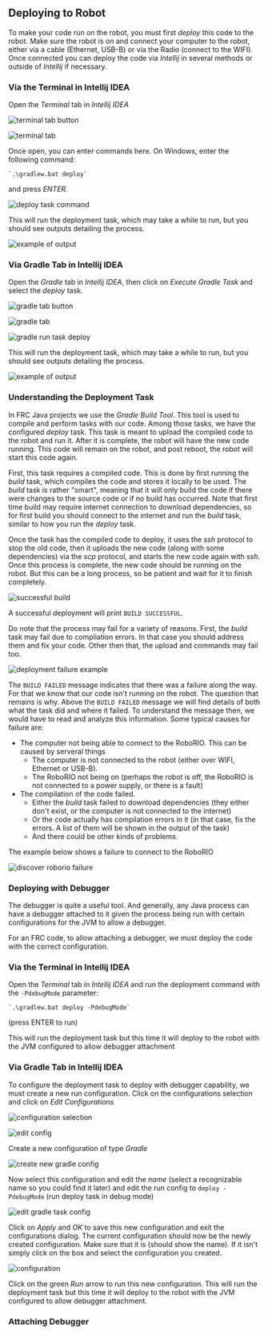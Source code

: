 ## Deploying to Robot

To make your code run on the robot, you must first _deploy_ this code to the robot. Make sure the robot is on and connect your computer to the robot, either via a cable (Ethernet, USB-B) or via the Radio (connect to the WIFI). Once connected you can deploy the code via _Intellij_ in several methods or outside of _Intellij_ if necessary.

### Via the Terminal in Intellij IDEA

Open the _Terminal_ tab in _Intellij IDEA_

![terminal tab button](https://github.com/user-attachments/assets/95e65d8c-89ec-479b-a980-c6ccb20a1acf)

![terminal tab](https://github.com/user-attachments/assets/12a47653-bfca-4aab-9886-441cb7da85de)

Once open, you can enter commands here. On Windows, enter the following command: 
```
`.\gradlew.bat deploy`
```
and press _ENTER_. 

![deploy task command](https://github.com/user-attachments/assets/09c25414-ba65-43b5-bb15-6c97ff1d22e5)

This will run the deployment task, which may take a while to run, but you should see outputs detailing the process.

![example of output](https://github.com/user-attachments/assets/bdf2542a-7557-443e-a2fd-9af42190425f)

### Via Gradle Tab in Intellij IDEA

Open the _Gradle_ tab in _Intellij IDEA_, then click on _Execute Gradle Task_ and select the _deploy_ task. 

![gradle tab button](https://github.com/user-attachments/assets/e02c959b-73eb-4930-b748-e988d3c40115)

![gradle tab](https://github.com/user-attachments/assets/5409d5f2-59dc-4ecb-a81b-f4d6163e8d09)

![gradle run task deploy](https://github.com/user-attachments/assets/25790227-f2fc-4d65-8e0c-0d1a38a8bb4b)

This will run the deployment task, which may take a while to run, but you should see outputs detailing the process.

![example of output](https://github.com/user-attachments/assets/ac7019aa-1f3b-4c1d-98b4-acb8a52588e1)

### Understanding the Deployment Task

In FRC Java projects we use the _Gradle Build Tool_. This tool is used to compile and perform tasks with our code. Among those tasks, we have the configured _deploy_ task. This task is meant to upload the compiled code to the robot and run it. After it is complete, the robot will have the new code running. This code will remain on the robot, and post reboot, the robot will start this code again.

First, this task requires a compiled code. This is done by first running the _build_ task, which compiles the code and stores it locally to be used. The _build_ task is rather "smart", meaning that it will only build the code if there were changes to the source code or if no build has occurred. Note that first time build may require internet connection to download dependencies, so for first build you should connect to the internet and run the _build_ task, similar to how you run the _deploy_ task.

Once the task has the compiled code to deploy, it uses the _ssh_ protocol to stop the old code, then it uploads the new code (along with some dependencies) via the _scp_ protocol, and starts the new code again with _ssh_. Once this process is complete, the new code should be running on the robot. But this can be a long process, so be patient and wait for it to finish completely.

![successful build](https://github.com/user-attachments/assets/a0ab0cbf-e0ef-473e-83ae-0f1b71227657)

A successful deployment will print `BUILD SUCCESSFUL`. 

Do note that the process may fail for a variety of reasons. First, the _build_ task may fail due to compliation errors. In that case you should address them and fix your code. Other then that, the upload and commands may fail too.

![deployment failure example](https://github.com/user-attachments/assets/deef6782-fa53-4f50-9b9f-d6d11804484c)

The `BUILD FAILED` message indicates that there was a failure along the way. For that we know that our code isn't running on the robot. The question that remains is why. Above the `BUILD FAILED` message we will find details of both what the task did and where it failed. To understand the message then, we would have to read and analyze this information. Some typical causes for failure are:
- The computer not being able to connect to the RoboRIO. This can be caused by serveral things
  - The computer is not connected to the robot (either over WIFI, Ethernet or USB-B).
  - The RoboRIO not being on (perhaps the robot is off, the RoboRIO is not connected to a power supply, or there is a fault)
- The compilation of the code failed.
  - Either the _build_ task failed to download dependencies (they either don't exist, or the computer is not connected to the internet)
  - Or the code actually has compilation errors in it (in that case, fix the errors. A list of them will be shown in the output of the task)
  - And there could be other kinds of problems.

The example below shows a failure to connect to the RoboRIO

![discover roborio failure](https://github.com/user-attachments/assets/90a1780a-48cd-454f-93f3-92cc8e54a7a5)


### Deploying with Debugger

The debugger is quite a useful tool. And generally, any Java process can have a debugger attached to it given the process being run with certain configurations for the JVM to allow a debugger.

For an FRC code, to allow attaching a debugger, we must deploy the code with the correct configuration. 

### Via the Terminal in Intellij IDEA

Open the _Terminal_ tab in _Intellij IDEA_ and run the deployment command with the `-PdebugMode` parameter:
```
`.\gradlew.bat deploy -PdebugMode`
```
(press ENTER to run)

This will run the deployment task but this time it will deploy to the robot with the JVM configured to allow debugger attachment

### Via Gradle Tab in Intellij IDEA

To configure the deployment task to deploy with debugger capability, we must create a new run configuration. Click on the configurations selection and click on _Edit Configurations_

![configuration selection](https://github.com/user-attachments/assets/d96fa28e-e779-4c85-9095-8fce2236d86f)

![edit config](https://github.com/user-attachments/assets/9fc1ac93-8152-4028-900c-c2b4bb7311db)

Create a new configuration of type _Gradle_

![create new gradle config](https://github.com/user-attachments/assets/e150ddcf-7aa7-4f40-ba36-c6a063b5e8c2)

Now select this configuration and edit the _name_ (select a recognizable name so you could find it later) and edit the run config to `deploy -PdebugMode` (run deploy task in debug mode)

![edit gradle task config](https://github.com/user-attachments/assets/ded4c1b2-8b6a-43f8-8c96-7281418680d0)

Click on _Apply_ and _OK_ to save this new configuration and exit the configurations dialog.
The current configuration should now be the newly created configuration. Make sure that it is (should show the name). If it isn't simply click on the box and select the configuration you created.

![configuration](https://github.com/user-attachments/assets/b20ff90e-8aad-41c9-ac06-8ccf4c1fb1b5)

Click on the green _Run_ arrow to run this new configuration. This will run the deployment task but this time it will deploy to the robot with the JVM configured to allow debugger attachment.

### Attaching Debugger

